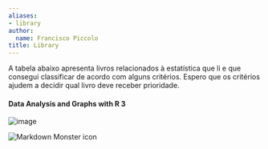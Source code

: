 ```yaml
---
aliases:
- library
author:
  name: Francisco Piccolo
title: Library
---
```


A tabela abaixo apresenta livros relacionados à estatística que li e que consegui classificar de acordo com alguns critérios. Espero que os critérios ajudem a decidir qual livro deve receber prioridade.

#### **Data Analysis and Graphs with R 3**

![image](C:/Users/fppicco/Desktop/R/Github/franciscopiccolo.github.io/images/library_images/data_analysis_and_graphics_using_R.jpg)

<img src="C:/Users/fppicco/Desktop/R/Github/franciscopiccolo.github.io/images/library_images/data_analysis_and_graphics_using_R.png"
     alt="Markdown Monster icon"
     style="float: left; margin-right: 10px;" />



